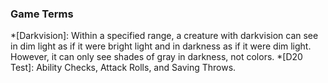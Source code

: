
### Game Terms

*[Darkvision]: Within a specified range, a creature with darkvision can see in dim light as if it were bright light and in darkness as if it were dim light. However, it can only see shades of gray in darkness, not colors.
*[D20 Test]: Ability Checks, Attack Rolls, and Saving Throws.
